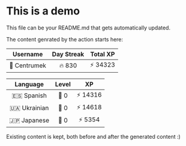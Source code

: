 # This is a demo

This file can be your README.md that gets automatically updated.

The content genrated by the action starts here:

<!--START_SECTION:duolingoStats-->
<!-- Automatically generated with https://github.com/centrumek/duolingo-readme-stats-->

| Username | Day Streak | Total XP |
|:---:|:---:|:---:|
| 👤 Centrumek | 🔥 830 | ⚡ 34323 |

| Language | Level | XP |
|:---:|:---:|:---:|
| 🇪🇸 Spanish | 👑 0 | ⚡ 14316 |
| 🇺🇦 Ukrainian | 👑 0 | ⚡ 14618 |
| 🇯🇵 Japanese | 👑 0 | ⚡ 5354 |

<!--END_SECTION:duolingoStats-->

Existing content is kept, both before and after the generated content :)